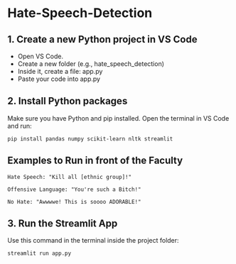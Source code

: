 # Hate-Speech-Detection

## 1. Create a new Python project in VS Code

- Open VS Code.
- Create a new folder (e.g., hate_speech_detection)
- Inside it, create a file: app.py
- Paste your code into app.py

## 2. Install Python packages
Make sure you have Python and pip installed. Open the terminal in VS Code and run:

```
pip install pandas numpy scikit-learn nltk streamlit
```

## Examples to Run in front of the Faculty
```
Hate Speech: "Kill all [ethnic group]!"
```
```
Offensive Language: "You're such a Bitch!"
```
```
No Hate: "Awwwwe! This is soooo ADORABLE!"
```

## 3. Run the Streamlit App
Use this command in the terminal inside the project folder:

```
streamlit run app.py
```
